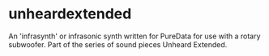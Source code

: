 # unheardextended
An 'infrasynth' or infrasonic synth written for PureData for use with a rotary subwoofer. Part of the series of sound pieces Unheard Extended.


